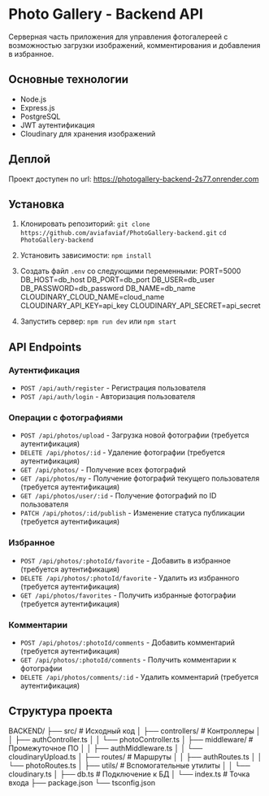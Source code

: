 # Photo Gallery - Backend API

Серверная часть приложения для управления фотогалереей с возможностью загрузки изображений, комментирования и добавления в избранное.

## Основные технологии
- Node.js
- Express.js
- PostgreSQL
- JWT аутентификация
- Cloudinary для хранения изображений

## Деплой
Проект доступен по url:
https://photogallery-backend-2s77.onrender.com

## Установка
1. Клонировать репозиторий:
`git clone https://github.com/aviafaviaf/PhotoGallery-backend.git`
`cd PhotoGallery-backend`

2. Установить зависимости:
`npm install`

3. Создать файл `.env` со следующими переменными:
PORT=5000
DB_HOST=db_host
DB_PORT=db_port
DB_USER=db_user
DB_PASSWORD=db_password
DB_NAME=db_name
CLOUDINARY_CLOUD_NAME=cloud_name
CLOUDINARY_API_KEY=api_key
CLOUDINARY_API_SECRET=api_secret

4. Запустить сервер:
`npm run dev` или
`npm start` 

## API Endpoints

### Аутентификация
- `POST /api/auth/register` - Регистрация пользователя
- `POST /api/auth/login` - Авторизация пользователя

### Операции с фотографиями
- `POST /api/photos/upload` - Загрузка новой фотографии (требуется аутентификация)
- `DELETE /api/photos/:id` - Удаление фотографии (требуется аутентификация)
- `GET /api/photos/` - Получение всех фотографий
- `GET /api/photos/my` - Получение фотографий текущего пользователя (требуется аутентификация)
- `GET /api/photos/user/:id` - Получение фотографий по ID пользователя
- `PATCH /api/photos/:id/publish` - Изменение статуса публикации (требуется аутентификация)

### Избранное
- `POST /api/photos/:photoId/favorite` - Добавить в избранное (требуется аутентификация)
- `DELETE /api/photos/:photoId/favorite` - Удалить из избранного (требуется аутентификация)
- `GET /api/photos/favorites` - Получить избранные фотографии (требуется аутентификация)

### Комментарии
- `POST /api/photos/:photoId/comments` - Добавить комментарий (требуется аутентификация)
- `GET /api/photos/:photoId/comments` - Получить комментарии к фотографии
- `DELETE /api/photos/comments/:id` - Удалить комментарий (требуется аутентификация)

## Структура проекта
BACKEND/
├── src/ # Исходный код
│ ├── controllers/ # Контроллеры
│ │ ├── authController.ts
│ │ └── photoController.ts
│ ├── middleware/ # Промежуточное ПО
│ │ ├── authMiddleware.ts
│ │ └── cloudinaryUpload.ts
│ ├── routes/ # Маршруты
│ │ ├── authRoutes.ts
│ │ └── photoRoutes.ts
│ ├── utils/ # Вспомогательные утилиты
│ │ └── cloudinary.ts
│ ├── db.ts # Подключение к БД
│ └── index.ts # Точка входа
├── package.json
└── tsconfig.json